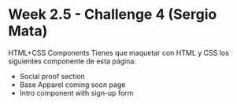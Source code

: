# Week 2.5 - Challenge 4 (Sergio Mata)

HTML+CSS Components
Tienes que maquetar con HTML y CSS los siguientes componente de esta página:

- Social proof section
- Base Apparel coming soon page
- Intro component with sign-up form
